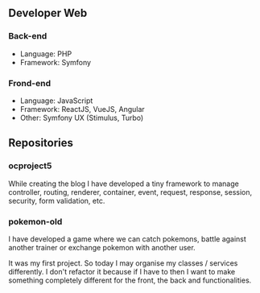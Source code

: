 ## Developer Web

### Back-end
- Language: PHP
- Framework: Symfony

### Frond-end
- Language: JavaScript
- Framework: ReactJS, VueJS, Angular
- Other: Symfony UX (Stimulus, Turbo)

## Repositories

### ocproject5

While creating the blog I have developed a tiny framework to manage controller, routing, renderer, container, event, request, response, session, security, form validation, etc.

### pokemon-old

I have developed a game where we can catch pokemons, battle against another trainer or exchange pokemon with another user.
  
It was my first project. So today I may organise my classes / services differently. I don't refactor it because if I have to then I want to make something completely different for the front, the back and functionalities.
